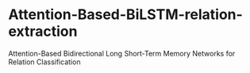 # Attention-Based-BiLSTM-relation-extraction
Attention-Based Bidirectional Long Short-Term Memory Networks for Relation Classification
